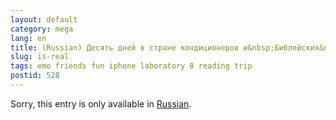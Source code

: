 ```yaml
---
layout: default
category: mega
lang: en
title: (Russian) Десять дней в стране кондиционеров и&nbsp;Библейских&nbsp;мест
slug: is-real
tags: emo friends fun iphone laboratory 8 reading trip 
postid: 528
---
```

<p>Sorry, this entry is only available in <a href="/mega/export/getposts.php">Russian</a>.</p>